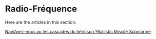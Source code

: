 # Radio-Fréquence

Here are the articles in this section:

[Navi](.gitbook/assets/navi)[Avez-vous vu les cascades du hérisson ?](<.gitbook/assets/avez vous vu les cascades du herisson>)[Ballistic Missile Submarine](<.gitbook/assets/ballistic missile submarine>)
